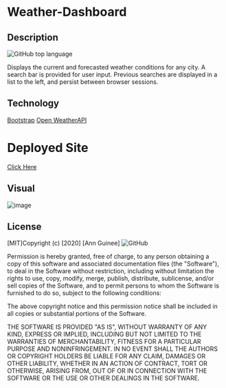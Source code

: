 # Weather-Dashboard
## Description

![GitHub top language](https://img.shields.io/github/languages/top/gnuartemis/Weather-Dashboard)

Displays the current and forecasted weather conditions for any city. A search bar is provided for user input. Previous searches are displayed in a list to the left, and persist between browser sessions.

## Technology
[Bootstrap](https://getbootstrap.com/)
[Open WeatherAPI](https://openweathermap.org/api)

# Deployed Site
[Click Here](https://gnuartemis.github.io/Weather-Dashboard/)

## Visual
![image](https://user-images.githubusercontent.com/69055538/93974056-1cb06f00-fd2a-11ea-93c2-d19a31158a26.png)

## License

[MIT]Copyright (c) [2020] [Ann Guinee]
![GitHub](https://img.shields.io/github/license/gnuartemis/Weather-Dashboard)

Permission is hereby granted, free of charge, to any person obtaining a copy of this software and associated documentation files (the "Software"), to deal in the Software without restriction, including without limitation the rights to use, copy, modify, merge, publish, distribute, sublicense, and/or sell copies of the Software, and to permit persons to whom the Software is furnished to do so, subject to the following conditions:

The above copyright notice and this permission notice shall be included in all copies or substantial portions of the Software.

THE SOFTWARE IS PROVIDED "AS IS", WITHOUT WARRANTY OF ANY KIND, EXPRESS OR IMPLIED, INCLUDING BUT NOT LIMITED TO THE WARRANTIES OF MERCHANTABILITY, FITNESS FOR A PARTICULAR PURPOSE AND NONINFRINGEMENT. IN NO EVENT SHALL THE AUTHORS OR COPYRIGHT HOLDERS BE LIABLE FOR ANY CLAIM, DAMAGES OR OTHER LIABILITY, WHETHER IN AN ACTION OF CONTRACT, TORT OR OTHERWISE, ARISING FROM, OUT OF OR IN CONNECTION WITH THE SOFTWARE OR THE USE OR OTHER DEALINGS IN THE SOFTWARE.
